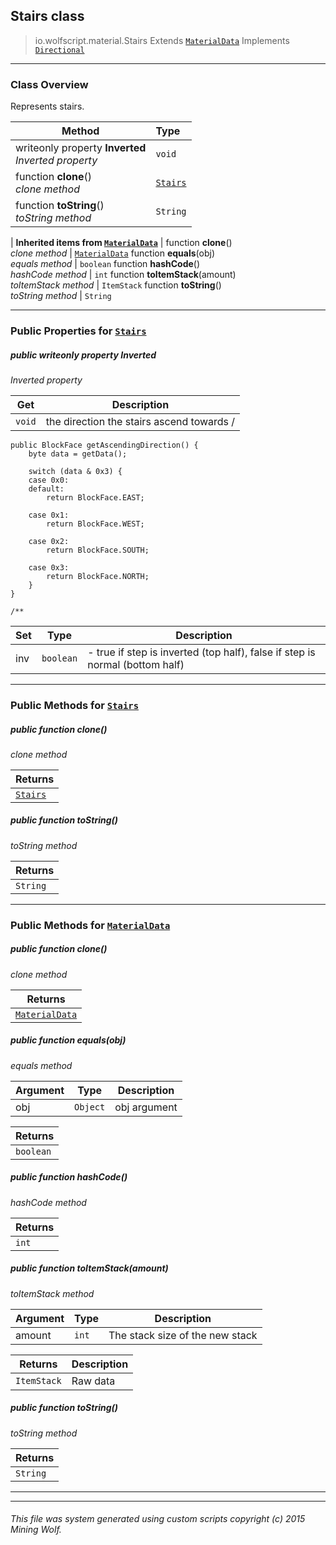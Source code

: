 ## Stairs __class__

>io.wolfscript.material.Stairs
>Extends [`MaterialData`](MaterialData.md)
>Implements [`Directional`](Directional.md)

---

### Class Overview

Represents stairs.

Method | Type   
--- | :--- 
 writeonly property __Inverted__ <br> _Inverted property_ | `void`
 function __clone__() <br> _clone method_ | [`Stairs`](Stairs.md)
 function __toString__() <br> _toString method_ | `String`
 |
__Inherited items from [`MaterialData`](MaterialData.md)__ |
 function __clone__() <br> _clone method_ | [`MaterialData`](MaterialData.md)
 function __equals__(obj) <br> _equals method_ | `boolean`
 function __hashCode__() <br> _hashCode method_ | `int`
 function __toItemStack__(amount) <br> _toItemStack method_ | `ItemStack`
 function __toString__() <br> _toString method_ | `String`





---


### Public Properties for [`Stairs`](Stairs.md)

##### <a id='inverted'></a>public  writeonly property __Inverted__

_Inverted property_

Get | Description
--- | --- 
`void` | the direction the stairs ascend towards /
    public BlockFace getAscendingDirection() {
        byte data = getData();

        switch (data & 0x3) {
        case 0x0:
        default:
            return BlockFace.EAST;

        case 0x1:
            return BlockFace.WEST;

        case 0x2:
            return BlockFace.SOUTH;

        case 0x3:
            return BlockFace.NORTH;
        }
    }

    /**

Set | Type | Description  
--- | --- | --- 
inv | `boolean` | - true if step is inverted (top half), false if step is normal (bottom half)


---

### Public Methods for [`Stairs`](Stairs.md)

##### <a id='clone'></a>public  function __clone__()

_clone method_

Returns | 
--- | 
[`Stairs`](Stairs.md) |


##### <a id='tostring'></a>public  function __toString__()

_toString method_

Returns | 
--- | 
`String` |


---

### Public Methods for [`MaterialData`](MaterialData.md)

##### <a id='clone'></a>public  function __clone__()

_clone method_

Returns | 
--- | 
[`MaterialData`](MaterialData.md) |


##### <a id='equals'></a>public  function __equals__(obj)

_equals method_

Argument | Type | Description  
--- | --- | --- 
obj | `Object` | obj argument

Returns | 
--- | 
`boolean` |


##### <a id='hashcode'></a>public  function __hashCode__()

_hashCode method_

Returns | 
--- | 
`int` |


##### <a id='toitemstack'></a>public  function __toItemStack__(amount)

_toItemStack method_

Argument | Type | Description  
--- | --- | --- 
amount | `int` | The stack size of the new stack

Returns | Description
--- | --- 
`ItemStack` | Raw data


##### <a id='tostring'></a>public  function __toString__()

_toString method_

Returns | 
--- | 
`String` |


---


---


###### This file was system generated using custom scripts copyright (c) 2015 Mining Wolf.
	

